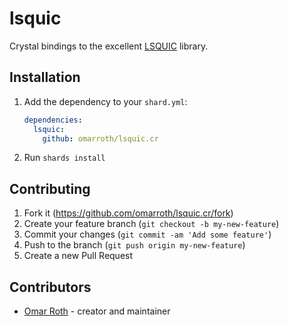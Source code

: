 # lsquic

Crystal bindings to the excellent [LSQUIC](https://github.com/litespeedtech/lsquic) library.

## Installation

1. Add the dependency to your `shard.yml`:

   ```yaml
   dependencies:
     lsquic:
       github: omarroth/lsquic.cr
   ```

2. Run `shards install`

## Contributing

1. Fork it (<https://github.com/omarroth/lsquic.cr/fork>)
2. Create your feature branch (`git checkout -b my-new-feature`)
3. Commit your changes (`git commit -am 'Add some feature'`)
4. Push to the branch (`git push origin my-new-feature`)
5. Create a new Pull Request

## Contributors

- [Omar Roth](https://github.com/omarroth) - creator and maintainer
